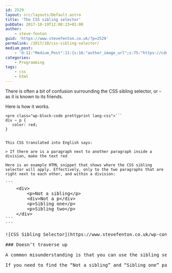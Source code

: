 ```yaml
---
id: 2529
layout: src/layouts/Default.astro
title: 'The CSS sibling selector'
pubDate: 2017-10-19T12:08:23+01:00
author:
    - steve-fenton
guid: 'https://www.stevefenton.co.uk/?p=2529'
permalink: /2017/10/css-sibling-selector/
medium_post:
    - 'O:11:"Medium_Post":11:{s:16:"author_image_url";s:75:"https://cdn-images-1.medium.com/fit/c/400/400/1*eXkhfEuF41g5W_xnc_ydLA.jpeg";s:10:"author_url";s:38:"https://medium.com/@steve.fenton.co.uk";s:11:"byline_name";N;s:12:"byline_email";N;s:10:"cross_link";s:3:"yes";s:2:"id";s:12:"10d6ca3fb452";s:21:"follower_notification";s:3:"yes";s:7:"license";s:19:"all-rights-reserved";s:14:"publication_id";s:2:"-1";s:6:"status";s:5:"draft";s:3:"url";s:51:"https://medium.com/@steve.fenton.co.uk/10d6ca3fb452";}'
categories:
    - Programming
tags:
    - css
    - html
---
```


There is often a bit of confusion surrounding the CSS sibling selector, or `~` as it is known to its friends.

Here is how it works.

 ```
<pre class="wp-block-code prettyprint lang-css">```
div ~ p {
    color: red;
}
```
```

This CSS translated into English says:

> If there are is a paragraph next to another paragraph inside a division, make the text red

Here is an example HTML snippet that shows where the CSS sibling selector will apply. Effectively, only to the two paragraphs that are right next to each other, and within a division:

 ```
<pre class="wp-block-code prettyprint lang-html">```
    &lt;div>
        &lt;p>Not a sibling&lt;/p>
        &lt;div>Not a p&lt;/div>
        &lt;p>Sibling one&lt;/p>
        &lt;p>Sibling two&lt;/p>
    &lt;/div>
```
```

![CSS Sibling Selector](https://www.stevefenton.co.uk/wp-content/uploads/2017/10/css-sibling-selector.png)

### Doesn’t traverse up

A common misunderstanding is that you can use the sibling selector to traverse up to the parent in order to navigate to a sibling of the left-hand selector, so in the above example, people want the `div ~ p` selector to find the two paragraphs that are siblings of the inner `div` tag. This is still not possible in CSS yet, but we live in hope.

If you need to find the “Not a sibling” and “Sibling one” paragraphs as siblings of “Not a p”… you’ll need to resort to some JavaScript.